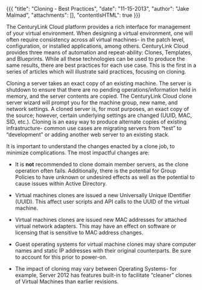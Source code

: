 {{{
  "title": "Cloning - Best Practices",
  "date": "11-15-2013",
  "author": "Jake Malmad",
  "attachments": [],
  "contentIsHTML": true
}}}

<p>The CenturyLink Cloud platform provides a rich interface for management of your virtual environment. When designing a virtual environment, one will often require consistency across all virtual machines- in the patch level, configuration, or installed applications,
  among others. CenturyLink Cloud provides three means of automation and repeat-ability: Clones, Templates, and Blueprints. While all these technologies can be used to produce the same results, there are best practices for each use case. This is the first in a series
  of articles which will illustrate said practices, focusing on cloning.</p>
<p>Cloning a server takes an exact copy of an existing machine. The server is shutdown to ensure that there are no pending operations/information held in memory, and the server contents are copied. The CenturyLink Cloud clone server wizard will prompt you for the machine
  group, new name, and network settings. A cloned server is, for most purposes, an exact copy of the source; however, certain underlying settings are changed (UUID, MAC, SID, etc.). Cloning is an easy way to produce alternate copies of existing infrastructure-
  common use cases are migrating servers from “test” to “development” or adding another web server to an existing stack.</p>
<p>It is important to understand the changes enacted by a clone job, to minimize complications. The most impactful changes are:</p>
<ul>
  <li>It is <strong>not</strong> recommended to clone domain member servers, as the clone operation often fails. Additionally, there is the potential for Group Policies to have unknown or undesired effects as well as the potential to cause issues within Active
    Directory.</li>
  <li>
    <p>Virtual machines clones are issued a new Universally Unique IDentifier (UUID). This affect user scripts and API calls to the UUID of the virtual machine.</p>
  </li>
  <li>
    <p>Virtual machines clones are issued new MAC addresses for attached virtual network adapters. This may have an effect on software or licensing that is sensitive to MAC address changes.</p>
  </li>
  <li>
    <p>Guest operating systems for virtual machine clones may share computer names and static IP addresses with their original counterparts. Be sure to account for this prior to power-on.</p>
  </li>
  <li>
    <p>The impact of cloning may vary between Operating Systems- for example, Server 2012 has features built-in to facilitate “cleaner” clones of Virtual Machines than earlier revisions.</p>
  </li>
</ul>